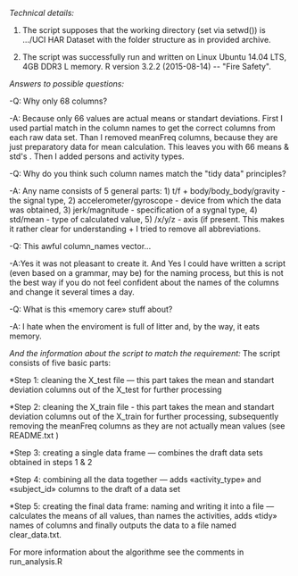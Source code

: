 
*Technical details:*

1. The script supposes that the working directory (set via setwd()) is  …/UCI HAR Dataset with the folder structure as in provided archive.

2. The script was successfully run and written on Linux Ubuntu 14.04 LTS, 4GB DDR3 L memory. R version 3.2.2 (2015-08-14) -- "Fire Safety".

*Answers to possible questions:*

-Q: Why only 68 columns?

-A: Because only 66 values are actual means or standart deviations. First I used partial match in the column names to get the correct columns from each raw data set. Than I removed meanFreq columns, because they are just preparatory data for mean calculation. This leaves you with 66 means & std's . Then I added persons and activity types.


-Q: Why do you think such column names match the "tidy data" principles?

-A: Any name consists of 5 general parts: 1) t/f + body/body_body/gravity - the signal type, 2) accelerometer/gyroscope - device from which the data was obtained, 3) jerk/magnitude - specification of a sygnal type, 4) std/mean - type of calculated value, 5) /x/y/z - axis (if present. This makes it rather clear for understanding + I tried to remove all abbreviations.


-Q: This awful column_names vector...

-A:Yes it was not pleasant to create it. And Yes I could have written a script (even based on a grammar, may be) for the naming process, but this is not the best way if you do not feel confident about the names of the columns and change it several times a day. 


-Q: What is this «memory care» stuff about?

-A: I hate when the enviroment is full of litter and, by the way, it eats memory.

*And the information about the script to match the requirement:*
The script consists of five basic parts:

*Step 1: cleaning the X_test file — this part takes the mean and standart deviation columns out of the X_test for further processing

*Step 2: cleaning the X_train file - this part takes the mean and standart deviation columns out of the X_train for further processing, subsequently removing the meanFreq columns as they are not actually mean values (see README.txt )

*Step 3: creating a single data frame — combines the draft data sets obtained in steps 1 & 2

*Step 4: combining all the data together — adds «activity_type» and «subject_id» columns to the draft of a data set

*Step 5: creating the final data frame: naming and writing it into a file — calculates the means of all values, than names the activities, adds «tidy» names of columns and finally outputs the data to a file named clear_data.txt.

For more information about the algorithme see the comments in run_analysis.R 

